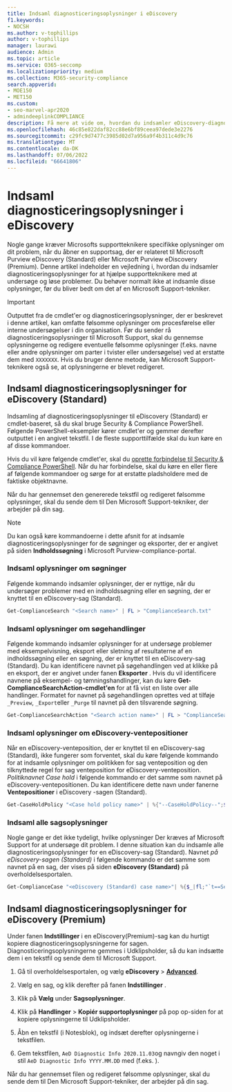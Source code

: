 ```yaml
---
title: Indsaml diagnosticeringsoplysninger i eDiscovery
f1.keywords:
- NOCSH
ms.author: v-tophillips
author: v-tophillips
manager: laurawi
audience: Admin
ms.topic: article
ms.service: O365-seccomp
ms.localizationpriority: medium
ms.collection: M365-security-compliance
search.appverid:
- MOE150
- MET150
ms.custom:
- seo-marvel-apr2020
- admindeeplinkCOMPLIANCE
description: Få mere at vide om, hvordan du indsamler eDiscovery-diagnosticeringsoplysninger for en Microsoft Support-sag.
ms.openlocfilehash: 46c85e822daf82cc88e6bf89ceea97dede3e2276
ms.sourcegitcommit: c29fc9d7477c3985d02d7a956a9f4b311c4d9c76
ms.translationtype: MT
ms.contentlocale: da-DK
ms.lasthandoff: 07/06/2022
ms.locfileid: "66641806"
---
```

# <a name="collect-ediscovery-diagnostic-information"></a>Indsaml diagnosticeringsoplysninger i eDiscovery

Nogle gange kræver Microsofts supportteknikere specifikke oplysninger om dit problem, når du åbner en supportsag, der er relateret til Microsoft Purview eDiscovery (Standard) eller Microsoft Purview eDiscovery (Premium). Denne artikel indeholder en vejledning i, hvordan du indsamler diagnosticeringsoplysninger for at hjælpe supportteknikere med at undersøge og løse problemer. Du behøver normalt ikke at indsamle disse oplysninger, før du bliver bedt om det af en Microsoft Support-tekniker.

> [!IMPORTANT]
> Outputtet fra de cmdlet'er og diagnosticeringsoplysninger, der er beskrevet i denne artikel, kan omfatte følsomme oplysninger om procesførelse eller interne undersøgelser i din organisation. Før du sender rå diagnosticeringsoplysninger til Microsoft Support, skal du gennemse oplysningerne og redigere eventuelle følsomme oplysninger (f.eks. navne eller andre oplysninger om parter i tvister eller undersøgelse) ved at erstatte dem med `XXXXXXX`. Hvis du bruger denne metode, kan Microsoft Support-teknikere også se, at oplysningerne er blevet redigeret.

## <a name="collect-diagnostic-information-for-ediscovery-standard"></a>Indsaml diagnosticeringsoplysninger for eDiscovery (Standard)

Indsamling af diagnosticeringsoplysninger til eDiscovery (Standard) er cmdlet-baseret, så du skal bruge Security & Compliance PowerShell. Følgende PowerShell-eksempler kører cmdlet'er og gemmer derefter outputtet i en angivet tekstfil. I de fleste supporttilfælde skal du kun køre en af disse kommandoer.

Hvis du vil køre følgende cmdlet'er, skal du [oprette forbindelse til Security & Compliance PowerShell</span>](/powershell/exchange/connect-to-scc-powershell). Når du har forbindelse, skal du køre en eller flere af følgende kommandoer og sørge for at erstatte pladsholdere med de faktiske objektnavne.

Når du har gennemset den genererede tekstfil og redigeret følsomme oplysninger, skal du sende dem til Den Microsoft Support-tekniker, der arbejder på din sag.

> [!NOTE]
> Du kan også køre kommandoerne i dette afsnit for at indsamle diagnosticeringsoplysninger for de søgninger og eksporter, der er angivet på siden **Indholdssøgning** i Microsoft Purview-compliance-portal.

### <a name="collect-information-about-searches"></a>Indsaml oplysninger om søgninger

Følgende kommando indsamler oplysninger, der er nyttige, når du undersøger problemer med en indholdssøgning eller en søgning, der er knyttet til en eDiscovery-sag (Standard).

```powershell
Get-ComplianceSearch "<Search name>" | FL > "ComplianceSearch.txt"
```

### <a name="collect-information-about-search-actions"></a>Indsaml oplysninger om søgehandlinger

Følgende kommando indsamler oplysninger for at undersøge problemer med eksempelvisning, eksport eller sletning af resultaterne af en indholdssøgning eller en søgning, der er knyttet til en eDiscovery-sag (Standard). Du kan identificere navnet på søgehandlingen ved at klikke på en eksport, der er angivet under fanen **Eksporter** . Hvis du vil identificere navnene på eksempel- og tømningshandlinger, kan du køre **Get-ComplianceSearchAction-cmdlet'en** for at få vist en liste over alle handlinger. Formatet for navnet på søgehandlingen oprettes ved at tilføje `_Preview`, `_Export`eller `_Purge` til navnet på den tilsvarende søgning.

```powershell
Get-ComplianceSearchAction "<Search action name>" | FL > "ComplianceSearchAction.txt"
```

### <a name="collect-information-about-ediscovery-holds"></a>Indsaml oplysninger om eDiscovery-ventepositioner

Når en eDiscovery-venteposition, der er knyttet til en eDiscovery-sag (Standard), ikke fungerer som forventet, skal du køre følgende kommando for at indsamle oplysninger om politikken for sag venteposition og den tilknyttede regel for sag venteposition for eDiscovery-venteposition. *Politiknavnet Case hold* i følgende kommando er det samme som navnet på eDiscovery-ventepositionen. Du kan identificere dette navn under fanerne **Ventepositioner** i eDiscovery -sagen (Standard).

```powershell
Get-CaseHoldPolicy "<Case hold policy name>" | %{"--CaseHoldPolicy--";$_|FL;"--CaseHoldRule--";Get-CaseHoldRule -Policy $_.Name | FL} > "eDiscoveryCaseHold.txt"
```

### <a name="collect-all-case-information"></a>Indsaml alle sagsoplysninger

Nogle gange er det ikke tydeligt, hvilke oplysninger Der kræves af Microsoft Support for at undersøge dit problem. I denne situation kan du indsamle alle diagnosticeringsoplysninger for en eDiscovery-sag (Standard). Navnet *på eDiscovery-sagen (Standard)* i følgende kommando er det samme som navnet på en sag, der vises på siden **eDiscovery (Standard)** på overholdelsesportalen.

```powershell
Get-ComplianceCase "<eDiscovery (Standard) case name>"| %{$_|fl;"`t==Searches==";Get-ComplianceSearch -Case $_.Name | FL;"`t==Search Actions==";Get-ComplianceSearchAction -Case $_.Name |FL;"`t==Holds==";Get-CaseHoldPolicy -Case $_.Name | %{$_|FL;"`t`t ==$($_.Name) Rules==";Get-CaseHoldRule -Policy $_.Name | FL}} > "eDiscoveryCase.txt"
```

## <a name="collect-diagnostic-information-for-ediscovery-premium"></a>Indsaml diagnosticeringsoplysninger for eDiscovery (Premium)

Under fanen **Indstillinger** i en eDiscovery(Premium)-sag kan du hurtigt kopiere diagnosticeringsoplysningerne for sagen. Diagnosticeringsoplysningerne gemmes i Udklipsholder, så du kan indsætte dem i en tekstfil og sende dem til Microsoft Support.

1. Gå til overholdelsesportalen, og vælg **eDiscovery** > <a href="https://go.microsoft.com/fwlink/p/?linkid=2174006" target="_blank">**Advanced**</a>.

2. Vælg en sag, og klik derefter på fanen **Indstillinger** .

3. Klik på **Vælg** under **Sagsoplysninger**.

4. Klik på **Handlinger** > **Kopiér supportoplysninger** på pop op-siden for at kopiere oplysningerne til Udklipsholder.

5. Åbn en tekstfil (i Notesblok), og indsæt derefter oplysningerne i tekstfilen.

6. Gem tekstfilen, `AeD Diagnostic Info 2020.11.03`og navngiv den noget i stil `AeD Diagnostic Info YYYY.MM.DD` med (f.eks. ).

Når du har gennemset filen og redigeret følsomme oplysninger, skal du sende dem til Den Microsoft Support-tekniker, der arbejder på din sag.
